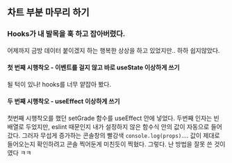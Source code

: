 ## 차트 부분 마무리 하기

### Hooks가 내 발목을 훅 하고 잡아버렸다.

어제까지 금방 데이터 붙이겠지 하는 행복한 상상을 하고 있었지만.. 하하 쉽지않았다.

#### 첫 번째 시행착오 - 이벤트를 걸지 않고 바로 useState 이상하게 쓰기

될 턱이 있나! hooks를 너무 얕잡아 봤다.

#### 두 번째 시행착오 - useEffect 이상하게 쓰기

첫번째 시행착오를 했던 setGrade 함수를 useEffect 안에 넣었다.
두번째 인자는 빈 배열로 두었지만, eslint 때문인지 내가 설정하지 않은 함수식 안의 값이 자동으로 들어갔다.
그러자 무섭게 증가하는 콘솔창의 빨강색 `console.log(props)`....
값이 제대로 들어오는지 확인하려고 콘솔 찍어둔게 미친듯이 찍혔다. 그렇다. 난 방법을 잘못 쓴 것이였다 ㅋㅋ
